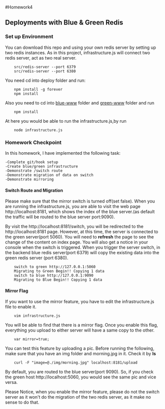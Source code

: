 #Homework4
## Deployments with Blue & Green Redis


### Set up Environment

You can download this repo and using your own redis server by setting up two redis instances. As in this project, infrastructure.js will connect two redis server, act as two real server.
		
		src/redis-server --port 6379
		src/redis-server --port 6380
		
You need cd into deploy folder and run:
		 
		npm install -g forever
		npm install

Also you need to cd into <u>blue-www</u> folder and <u>green-www</u> folder and run 
		
		npm install
		
At here you would be able to run the infrastructure.js,by run

		node infrastructure.js
		

### Homework Checkpoint		
In this homework, I have implemented the following task:

	-Complete git/hook setup
	-Create blue/green infrastructure
	-Demonstrate /switch route
	-Demonstrate migration of data on switch
	-Demonstrate mirroring
	
#### Switch Route and Migration

Please make sure that the mirror switch is turned off(set false).
When you are running the infrastructure.js, you are able to visit the web page http://localhost:8181, which shows the index of the blue server.(as default the traffic will be routed to the blue server port:9090).

By visit the http://localhost:8181/switch, you will be redirected to the http://localhost:8181 page. However, at this time, the server is connected to the green server(port 5060). You will need to <b>refresh</b> the page to see the change of the content on index page. You will also get a notice in your console when the switch is triggered. When you trigger the server switch, in the backend blue redis server(port 6379) will copy the existing data into the green redis server (port 6380). 

		switch to green http://127.0.0.1:5060
		Migrating to Green Begin!! Copying 1 data
		switch to blue http://127.0.0.1:9090
		Migrating to Blue Begin!! Copying 1 data

#### Mirror Flag

If you want to use the mirror feature, you have to edit the infrastructure.js file to enable it. 
		
		vim infrastructure.js
		
You will be able to find that there is a mirror flag. Once you enable this flag, everything you upload to either server will have a same copy to the other. 

		var mirror=true;
		
You can test this feature by uploading a pic. Before running the following, make sure that you have an img folder and morning.jpg in it. Check it by <b>ls</b>

		curl -F "image=@./img/morning.jpg" localhost:8181/upload
		
By default, you are routed to the blue server(port 9090). So, if you check the green host http://localhost:5060, you would see the same pic and vice versa.

Please Notice, when you enable the mirror feature, please do not the switch server as it won't do the migration of the two redis server, as it make no sense to do that.

